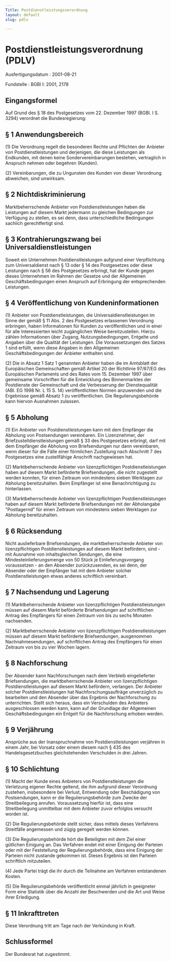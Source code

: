```yaml
---
Title: Postdienstleistungsverordnung
layout: default
slug: pdlv

---
```


# Postdienstleistungsverordnung (PDLV)

Ausfertigungsdatum
:   2001-08-21

Fundstelle
:   BGBl I: 2001, 2178



## Eingangsformel

Auf Grund des § 18 des Postgesetzes vom 22. Dezember 1997 (BGBl. I S.
3294) verordnet die Bundesregierung:


## § 1 Anwendungsbereich

(1) Die Verordnung regelt die besonderen Rechte und Pflichten der
Anbieter von Postdienstleistungen und derjenigen, die diese Leistungen
als Endkunden, mit denen keine Sondervereinbarungen bestehen,
vertraglich in Anspruch nehmen oder begehren (Kunden).

(2) Vereinbarungen, die zu Ungunsten des Kunden von dieser Verordnung
abweichen, sind unwirksam.


## § 2 Nichtdiskriminierung

Marktbeherrschende Anbieter von Postdienstleistungen haben die
Leistungen auf diesem Markt jedermann zu gleichen Bedingungen zur
Verfügung zu stellen, es sei denn, dass unterschiedliche Bedingungen
sachlich gerechtfertigt sind.


## § 3 Kontrahierungszwang bei Universaldienstleistungen

Soweit ein Unternehmen Postdienstleistungen aufgrund einer
Verpflichtung zum Universaldienst nach § 13 oder § 14 des Postgesetzes
oder diese Leistungen nach § 56 des Postgesetzes erbringt, hat der
Kunde gegen dieses Unternehmen im Rahmen der Gesetze und der
Allgemeinen Geschäftsbedingungen einen Anspruch auf Erbringung der
entsprechenden Leistungen.


## § 4 Veröffentlichung von Kundeninformationen

(1) Anbieter von Postdienstleistungen, die Universaldienstleistungen
im Sinne der gemäß § 11 Abs. 2 des Postgesetzes erlassenen Verordnung
erbringen, haben Informationen für Kunden zu veröffentlichen und in
einer für alle Interessierten leicht zugänglichen Weise
bereitzustellen. Hierzu zählen Informationen über Zugang,
Nutzungsbedingungen, Entgelte und Angaben über die Qualität der
Leistungen. Die Voraussetzungen des Satzes 1 sind erfüllt, wenn diese
Angaben in den Allgemeinen Geschäftsbedingungen der Anbieter enthalten
sind.

(2) Die in Absatz 1 Satz 1 genannten Anbieter haben die im Amtsblatt
der Europäischen Gemeinschaften gemäß Artikel 20 der Richtlinie
97/67/EG des Europäischen Parlaments und des Rates vom 15. Dezember
1997 über gemeinsame Vorschriften für die Entwicklung des
Binnenmarktes der Postdienste der Gemeinschaft und die Verbesserung
der Dienstequalität (ABl. EG 1998 Nr. L 15 S. 14) veröffentlichten
Normen anzuwenden und die Ergebnisse gemäß Absatz 1 zu
veröffentlichen. Die Regulierungsbehörde kann hiervon Ausnahmen
zulassen.


## § 5 Abholung

(1) Ein Anbieter von Postdienstleistungen kann mit dem Empfänger die
Abholung von Postsendungen vereinbaren. Ein Lizenznehmer, der
Briefzustelldienstleistungen gemäß § 33 des Postgesetzes erbringt,
darf mit dem Empfänger die Abholung von Briefsendungen nur dann
vereinbaren, wenn dieser für die Fälle einer förmlichen Zustellung
nach Abschnitt 7 des Postgesetzes eine zustellfähige Anschrift
nachgewiesen hat.

(2) Marktbeherrschende Anbieter von lizenzpflichtigen
Postdienstleistungen haben auf diesem Markt beförderte Briefsendungen,
die nicht zugestellt werden konnten, für einen Zeitraum von mindestens
sieben Werktagen zur Abholung bereitzuhalten. Beim Empfänger ist eine
Benachrichtigung zu hinterlassen.

(3) Marktbeherrschende Anbieter von lizenzpflichtigen
Postdienstleistungen haben auf diesem Markt beförderte Briefsendungen
mit der Abholangabe "Postlagernd" für einen Zeitraum von mindestens
sieben Werktagen zur Abholung bereitzuhalten.


## § 6 Rücksendung

Nicht auslieferbare Briefsendungen, die marktbeherrschende Anbieter
von lizenzpflichtigen Postdienstleistungen auf diesem Markt befördern,
sind - mit Ausnahme von inhaltsgleichen Sendungen, die eine
Mindesteinlieferungsmenge von 50 Stück je Einlieferungsvorgang
voraussetzen - an den Absender zurückzusenden, es sei denn, der
Absender oder der Empfänger hat mit dem Anbieter solcher
Postdienstleistungen etwas anderes schriftlich vereinbart.


## § 7 Nachsendung und Lagerung

(1) Marktbeherrschende Anbieter von lizenzpflichtigen
Postdienstleistungen müssen auf diesem Markt beförderte Briefsendungen
auf schriftlichen Antrag des Empfängers für einen Zeitraum von bis zu
sechs Monaten nachsenden.

(2) Marktbeherrschende Anbieter von lizenzpflichtigen
Postdienstleistungen müssen auf diesem Markt beförderte
Briefsendungen, ausgenommen Nachnahmesendungen, auf schriftlichen
Antrag des Empfängers für einen Zeitraum von bis zu vier Wochen
lagern.


## § 8 Nachforschung

Der Absender kann Nachforschungen nach dem Verbleib eingelieferter
Briefsendungen, die marktbeherrschende Anbieter von lizenzpflichtigen
Postdienstleistungen auf diesem Markt befördern, verlangen. Der
Anbieter solcher Postdienstleistungen hat Nachforschungsaufträge
unverzüglich zu bearbeiten und den Absender über das Ergebnis der
Nachforschung zu unterrichten. Stellt sich heraus, dass ein
Verschulden des Anbieters ausgeschlossen werden kann, kann auf der
Grundlage der Allgemeinen Geschäftsbedingungen ein Entgelt für die
Nachforschung erhoben werden.


## § 9 Verjährung

Ansprüche aus der Inanspruchnahme von Postdienstleistungen verjähren
in einem Jahr, bei Vorsatz oder einem diesem nach § 435 des
Handelsgesetzbuches gleichstehenden Verschulden in drei Jahren.


## § 10 Schlichtung

(1) Macht der Kunde eines Anbieters von Postdienstleistungen die
Verletzung eigener Rechte geltend, die ihm aufgrund dieser Verordnung
zustehen, insbesondere bei Verlust, Entwendung oder Beschädigung von
Postsendungen, kann er die Regulierungsbehörde zum Zwecke der
Streitbeilegung anrufen. Voraussetzung hierfür ist, dass eine
Streitbeilegung unmittelbar mit dem Anbieter zuvor erfolglos versucht
worden ist.

(2) Die Regulierungsbehörde stellt sicher, dass mittels dieses
Verfahrens Streitfälle angemessen und zügig geregelt werden können.

(3) Die Regulierungsbehörde hört die Beteiligten mit dem Ziel einer
gütlichen Einigung an. Das Verfahren endet mit einer Einigung der
Parteien oder mit der Feststellung der Regulierungsbehörde, dass eine
Einigung der Parteien nicht zustande gekommen ist. Dieses Ergebnis ist
den Parteien schriftlich mitzuteilen.

(4) Jede Partei trägt die ihr durch die Teilnahme am Verfahren
entstandenen Kosten.

(5) Die Regulierungsbehörde veröffentlicht einmal jährlich in
geeigneter Form eine Statistik über die Anzahl der Beschwerden und die
Art und Weise ihrer Erledigung.


## § 11 Inkrafttreten

Diese Verordnung tritt am Tage nach der Verkündung in Kraft.


## Schlussformel

Der Bundesrat hat zugestimmt.

